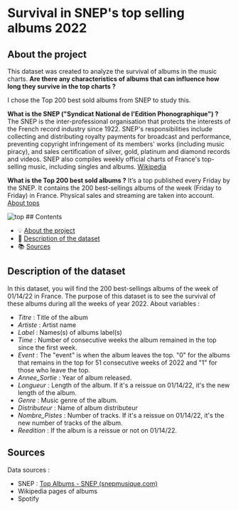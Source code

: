# Survival in SNEP's top selling albums 2022

## About the project

This dataset was created to analyze the survival of albums in the music charts. 
**Are there any characteristics of albums that can influence how long they survive in the top charts ?**

I chose the Top 200 best sold albums from SNEP to study this.

**What is the SNEP ("Syndicat National de l'Edition Phonographique") ?**  The SNEP is the inter-professional organisation that protects the interests of the French record industry since 1922. SNEP's responsibilities include collecting and distributing royalty payments for broadcast and performance, preventing copyright infringement of its members' works (including music piracy), and sales certification of silver, gold, platinum and diamond records and videos. SNEP also compiles weekly official charts of France's top-selling music, including singles and albums. [Wikipedia](https://en.wikipedia.org/wiki/SNEP#:~:text=SNEP%20(French%3A%20Syndicat%20national%20de,of%20the%20French%20record%20industry.))

**What is the Top 200 best sold albums ?** It’s a top published every Friday by the SNEP. It contains the 200 best-sellings albums of the week (Friday to Friday) in France. Physical sales and streaming are taken into account. 
[About tops](https://snepmusique.com/top-radios/a-propos-des-tops/)

<img src="[SNEP2022.csv](https://github.com/lola-ams/Survival-in-SNEP-s-top-selling-albums-2022-/blob/92595a01f9dd6e03ac6b575987a73f5e3e485556/top10_2022.png)" alt="top">
## Contents

- 💡 [About the project](#about-the-project)
- 🚀 [Description of the dataset](#description-of-the-dataset)
- 📚 [Sources](#sources)

## Description of the dataset

In this dataset, you will find the 200 best-sellings albums of the week of 01/14/22 in France. The purpose of this dataset is to see the survival of these albums during all the weeks of year 2022.
About variables :
- *Titre* : Title of the album
- *Artiste* : Artist name
- *Label* : Names(s) of albums label(s)
- *Time* : Number of consecutive weeks the album remained in the top since the first week. 
- *Event* : The "event" is when the album leaves the top. "0" for the albums that remains in the top for 51 consecutive weeks of 2022 and "1" for those who leave the top.
- *Annee_Sortie* : Year of album released.
- *Longueur* : Length of the album. If it's a reissue on 01/14/22, it's the new length of the album.
- *Genre* : Music genre of the album.
- *Distributeur* : Name of album distributeur
- *Nombre_Pistes* : Number of tracks. If it's a reissue on 01/14/22, it's the new number of tracks of the album.
- *Reedition* : If the album is a reissue or not on 01/14/22.

## Sources

Data sources :
- SNEP : [Top Albums - SNEP (snepmusique.com)](https://snepmusique.com/les-tops/le-top-de-la-semaine/top-albums/?annee=2022&semaine=02)
- Wikipedia pages of albums
- Spotify
